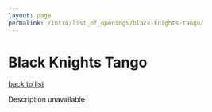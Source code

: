```yaml
---
layout: page
permalink: /intro/list_of_openings/black-knights-tango/
---
```


# Black Knights Tango

[back to list](..)

Description unavailable